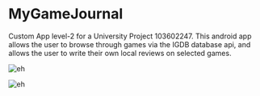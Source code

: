 # MyGameJournal
Custom App level-2 for a University Project 103602247. This android app allows the user to browse through games via the IGDB database api, and allows the user to write their own local reviews on selected games.

![eh](https://user-images.githubusercontent.com/42698330/200129330-815606d8-5086-496b-bae3-d26d30ce2ec9.PNG)


![eh](https://user-images.githubusercontent.com/42698330/200129191-992b60e0-8be8-43eb-bd0d-8d37d655fd76.PNG)
